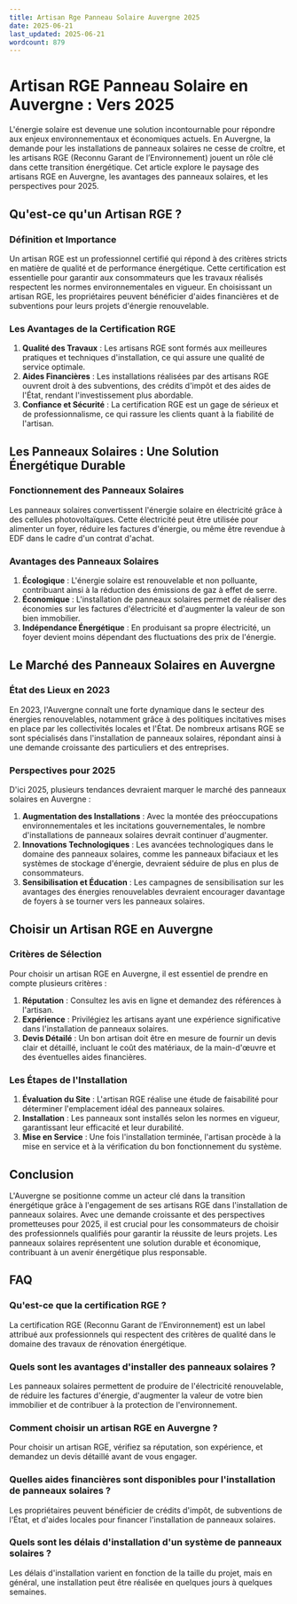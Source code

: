 ```yaml
---
title: Artisan Rge Panneau Solaire Auvergne 2025
date: 2025-06-21
last_updated: 2025-06-21
wordcount: 879
---
```


# Artisan RGE Panneau Solaire en Auvergne : Vers 2025

L'énergie solaire est devenue une solution incontournable pour répondre aux enjeux environnementaux et économiques actuels. En Auvergne, la demande pour les installations de panneaux solaires ne cesse de croître, et les artisans RGE (Reconnu Garant de l’Environnement) jouent un rôle clé dans cette transition énergétique. Cet article explore le paysage des artisans RGE en Auvergne, les avantages des panneaux solaires, et les perspectives pour 2025.

## Qu'est-ce qu'un Artisan RGE ?

### Définition et Importance

Un artisan RGE est un professionnel certifié qui répond à des critères stricts en matière de qualité et de performance énergétique. Cette certification est essentielle pour garantir aux consommateurs que les travaux réalisés respectent les normes environnementales en vigueur. En choisissant un artisan RGE, les propriétaires peuvent bénéficier d'aides financières et de subventions pour leurs projets d'énergie renouvelable.

### Les Avantages de la Certification RGE

1. **Qualité des Travaux** : Les artisans RGE sont formés aux meilleures pratiques et techniques d'installation, ce qui assure une qualité de service optimale.
2. **Aides Financières** : Les installations réalisées par des artisans RGE ouvrent droit à des subventions, des crédits d'impôt et des aides de l'État, rendant l'investissement plus abordable.
3. **Confiance et Sécurité** : La certification RGE est un gage de sérieux et de professionnalisme, ce qui rassure les clients quant à la fiabilité de l'artisan.

## Les Panneaux Solaires : Une Solution Énergétique Durable

### Fonctionnement des Panneaux Solaires

Les panneaux solaires convertissent l'énergie solaire en électricité grâce à des cellules photovoltaïques. Cette électricité peut être utilisée pour alimenter un foyer, réduire les factures d'énergie, ou même être revendue à EDF dans le cadre d'un contrat d'achat.

### Avantages des Panneaux Solaires

1. **Écologique** : L'énergie solaire est renouvelable et non polluante, contribuant ainsi à la réduction des émissions de gaz à effet de serre.
2. **Économique** : L'installation de panneaux solaires permet de réaliser des économies sur les factures d'électricité et d'augmenter la valeur de son bien immobilier.
3. **Indépendance Énergétique** : En produisant sa propre électricité, un foyer devient moins dépendant des fluctuations des prix de l'énergie.

## Le Marché des Panneaux Solaires en Auvergne

### État des Lieux en 2023

En 2023, l'Auvergne connaît une forte dynamique dans le secteur des énergies renouvelables, notamment grâce à des politiques incitatives mises en place par les collectivités locales et l'État. De nombreux artisans RGE se sont spécialisés dans l'installation de panneaux solaires, répondant ainsi à une demande croissante des particuliers et des entreprises.

### Perspectives pour 2025

D'ici 2025, plusieurs tendances devraient marquer le marché des panneaux solaires en Auvergne :

1. **Augmentation des Installations** : Avec la montée des préoccupations environnementales et les incitations gouvernementales, le nombre d'installations de panneaux solaires devrait continuer d'augmenter.
2. **Innovations Technologiques** : Les avancées technologiques dans le domaine des panneaux solaires, comme les panneaux bifaciaux et les systèmes de stockage d'énergie, devraient séduire de plus en plus de consommateurs.
3. **Sensibilisation et Éducation** : Les campagnes de sensibilisation sur les avantages des énergies renouvelables devraient encourager davantage de foyers à se tourner vers les panneaux solaires.

## Choisir un Artisan RGE en Auvergne

### Critères de Sélection

Pour choisir un artisan RGE en Auvergne, il est essentiel de prendre en compte plusieurs critères :

1. **Réputation** : Consultez les avis en ligne et demandez des références à l'artisan.
2. **Expérience** : Privilégiez les artisans ayant une expérience significative dans l'installation de panneaux solaires.
3. **Devis Détailé** : Un bon artisan doit être en mesure de fournir un devis clair et détaillé, incluant le coût des matériaux, de la main-d'œuvre et des éventuelles aides financières.

### Les Étapes de l'Installation

1. **Évaluation du Site** : L'artisan RGE réalise une étude de faisabilité pour déterminer l'emplacement idéal des panneaux solaires.
2. **Installation** : Les panneaux sont installés selon les normes en vigueur, garantissant leur efficacité et leur durabilité.
3. **Mise en Service** : Une fois l'installation terminée, l'artisan procède à la mise en service et à la vérification du bon fonctionnement du système.

## Conclusion

L'Auvergne se positionne comme un acteur clé dans la transition énergétique grâce à l'engagement de ses artisans RGE dans l'installation de panneaux solaires. Avec une demande croissante et des perspectives prometteuses pour 2025, il est crucial pour les consommateurs de choisir des professionnels qualifiés pour garantir la réussite de leurs projets. Les panneaux solaires représentent une solution durable et économique, contribuant à un avenir énergétique plus responsable.

## FAQ

### Qu'est-ce que la certification RGE ?

La certification RGE (Reconnu Garant de l’Environnement) est un label attribué aux professionnels qui respectent des critères de qualité dans le domaine des travaux de rénovation énergétique.

### Quels sont les avantages d'installer des panneaux solaires ?

Les panneaux solaires permettent de produire de l'électricité renouvelable, de réduire les factures d'énergie, d'augmenter la valeur de votre bien immobilier et de contribuer à la protection de l'environnement.

### Comment choisir un artisan RGE en Auvergne ?

Pour choisir un artisan RGE, vérifiez sa réputation, son expérience, et demandez un devis détaillé avant de vous engager.

### Quelles aides financières sont disponibles pour l'installation de panneaux solaires ?

Les propriétaires peuvent bénéficier de crédits d'impôt, de subventions de l'État, et d'aides locales pour financer l'installation de panneaux solaires.

### Quels sont les délais d'installation d'un système de panneaux solaires ?

Les délais d'installation varient en fonction de la taille du projet, mais en général, une installation peut être réalisée en quelques jours à quelques semaines.